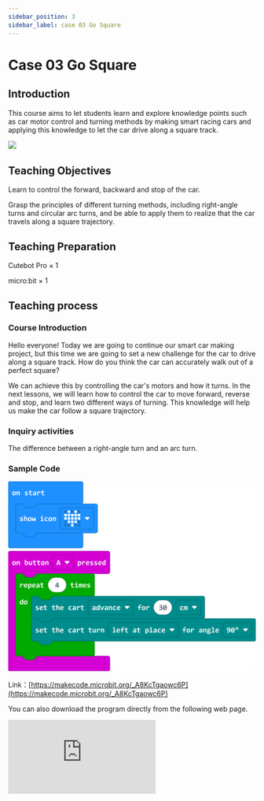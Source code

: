 ```yaml
---
sidebar_position: 3
sidebar_label: case 03 Go Square
---
```


# Case 03 Go Square

## Introduction

This course aims to let students learn and explore knowledge points such as car motor control and turning methods by making smart racing cars and applying this knowledge to let the car drive along a square track.

![](./images/cutebot-pro-case-03-01.png)

## Teaching Objectives

Learn to control the forward, backward and stop of the car.

Grasp the principles of different turning methods, including right-angle turns and circular arc turns, and be able to apply them to realize that the car travels along a square trajectory.


## Teaching Preparation

Cutebot Pro × 1

micro:bit × 1

## Teaching process

### Course Introduction

Hello everyone! Today we are going to continue our smart car making project, but this time we are going to set a new challenge for the car to drive along a square track. How do you think the car can accurately walk out of a perfect square?

We can achieve this by controlling the car's motors and how it turns. In the next lessons, we will learn how to control the car to move forward, reverse and stop, and learn two different ways of turning. This knowledge will help us make the car follow a square trajectory.

### Inquiry activities


The difference between a right-angle turn and an arc turn.

### Sample Code

![](./images/cutebot-pro-case-03-02.png)

Link：[https://makecode.microbit.org/_A8KcTgaowc6P](https://makecode.microbit.org/_A8KcTgaowc6P)

You can also download the program directly from the following web page.

<div
    style={{
        position: 'relative',
        paddingBottom: '60%',
        overflow: 'hidden',
    }}
>
    <iframe
        src="https://makecode.microbit.org/_A8KcTgaowc6P"
        frameborder="0"
        sandbox="allow-popups allow-forms allow-scripts allow-same-origin"
        style={{
            position: 'absolute',
            width: '100%',
            height: '100%',
        }}
    />
</div>


### Teamwork and Presentation

Students are divided into groups to complete the production and programming of the car together.

Students are encouraged to collaborate, communicate and share experiences with each other.

Each team has the opportunity to present the smart car they built to the other teams.

### Summary and Reflection

Review course content to remind students of what knowledge and skills they have acquired.

Guide students to discuss the problems and difficulties they encountered in the production process, and how to solve these problems.

Guide students to think about what kind of trajectory the car can go besides going square? If a pen is fixed on the small car, is it possible to draw by controlling the traveling track of the small car?
